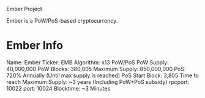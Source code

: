 Ember Project

Ember is a PoW/PoS-based cryptocurrency.

Ember Info
===========================

Name: Ember
Ticker: EMB
Algorithm: x13 PoW/PoS
PoW Supply: 40,000,000
PoW Blocks: 380,005
Maximum Supply: 850,000,000
PoS: 720% Annually (Until max supply is reached)
PoS Start Block: 3,805
Time to reach Maximum Supply:  ~3 years (Including PoW+PoS subsidy)
rpcport: 10022
port: 10024
Blocktime: ~3 Minutes